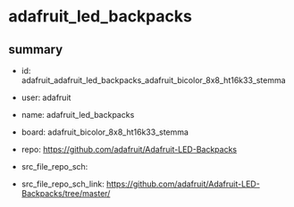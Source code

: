 # adafruit_led_backpacks
 
## summary 
* id: adafruit_adafruit_led_backpacks_adafruit_bicolor_8x8_ht16k33_stemma
* user: adafruit
* name: adafruit_led_backpacks
* board: adafruit_bicolor_8x8_ht16k33_stemma
* repo: https://github.com/adafruit/Adafruit-LED-Backpacks



* src_file_repo_sch: 
* src_file_repo_sch_link: https://github.com/adafruit/Adafruit-LED-Backpacks/tree/master/




